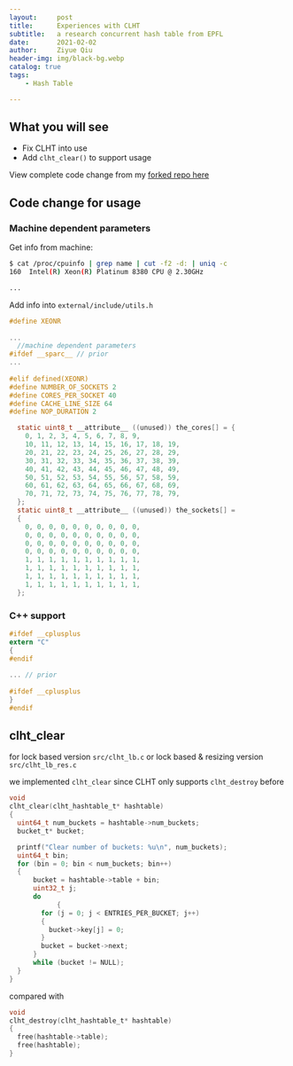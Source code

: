 ```yaml
---
layout:     post
title:      Experiences with CLHT
subtitle:   a research concurrent hash table from EPFL
date:       2021-02-02
author:     Ziyue Qiu
header-img: img/black-bg.webp
catalog: true
tags:
    - Hash Table

---
```


## What you will see

- Fix CLHT into use
- Add `clht_clear()` to support usage

View complete code change from my [forked repo here](https://github.com/USTCqzy/CLHT)

## Code change for usage

### Machine dependent parameters

Get info from machine:

~~~bash
$ cat /proc/cpuinfo | grep name | cut -f2 -d: | uniq -c
160  Intel(R) Xeon(R) Platinum 8380 CPU @ 2.30GHz

...
~~~



Add info into `external/include/utils.h`

```c
#define XEONR
  
...
  //machine dependent parameters
#ifdef __sparc__ // prior
...
  
#elif defined(XEONR)
#define NUMBER_OF_SOCKETS 2
#define CORES_PER_SOCKET 40
#define CACHE_LINE_SIZE 64
#define NOP_DURATION 2

  static uint8_t __attribute__ ((unused)) the_cores[] = {
    0, 1, 2, 3, 4, 5, 6, 7, 8, 9,
    10, 11, 12, 13, 14, 15, 16, 17, 18, 19,
    20, 21, 22, 23, 24, 25, 26, 27, 28, 29,
    30, 31, 32, 33, 34, 35, 36, 37, 38, 39,
    40, 41, 42, 43, 44, 45, 46, 47, 48, 49,
    50, 51, 52, 53, 54, 55, 56, 57, 58, 59,
    60, 61, 62, 63, 64, 65, 66, 67, 68, 69,
    70, 71, 72, 73, 74, 75, 76, 77, 78, 79,
  };
  static uint8_t __attribute__ ((unused)) the_sockets[] =
  {
    0, 0, 0, 0, 0, 0, 0, 0, 0, 0,
    0, 0, 0, 0, 0, 0, 0, 0, 0, 0,
    0, 0, 0, 0, 0, 0, 0, 0, 0, 0,
    0, 0, 0, 0, 0, 0, 0, 0, 0, 0,
    1, 1, 1, 1, 1, 1, 1, 1, 1, 1,
    1, 1, 1, 1, 1, 1, 1, 1, 1, 1,
    1, 1, 1, 1, 1, 1, 1, 1, 1, 1,
    1, 1, 1, 1, 1, 1, 1, 1, 1, 1,
  };
```

### C++ support

```c
#ifdef __cplusplus
extern "C"
{
#endif
  
... // prior
  
#ifdef __cplusplus
}
#endif
```

## clht_clear

for lock based version `src/clht_lb.c` or lock based & resizing version `src/clht_lb_res.c`

we implemented `clht_clear` since CLHT only supports `clht_destroy` before

```c
void
clht_clear(clht_hashtable_t* hashtable)
{
  uint64_t num_buckets = hashtable->num_buckets;
  bucket_t* bucket;

  printf("Clear number of buckets: %u\n", num_buckets);
  uint64_t bin;
  for (bin = 0; bin < num_buckets; bin++)
  {
      bucket = hashtable->table + bin;
      uint32_t j;
      do
			{
        for (j = 0; j < ENTRIES_PER_BUCKET; j++)
        {
          bucket->key[j] = 0;
        }
        bucket = bucket->next;
      }
      while (bucket != NULL);
  }
}
```

compared with

```c
void
clht_destroy(clht_hashtable_t* hashtable)
{
  free(hashtable->table);
  free(hashtable);
}
```



